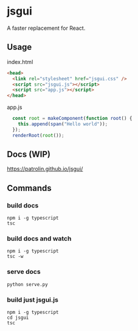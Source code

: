 # jsgui
A faster replacement for React.

## Usage

index.html
```html
<head>
  <link rel="stylesheet" href="jsgui.css" />
  <script src="jsgui.js"></script>
  <script src="app.js"></script>
</head>
```
app.js
```js
  const root = makeComponent(function root() {
    this.append(span("Hello world"));
  });
  renderRoot(root());
```

## Docs (WIP)
https://patrolin.github.io/jsgui/

## Commands

### build docs
```
npm i -g typescript
tsc
```
### build docs and watch
```
npm i -g typescript
tsc -w
```
### serve docs
```
python serve.py
```
### build just jsgui.js
```
npm i -g typescript
cd jsgui
tsc
```
